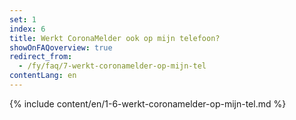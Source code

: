 ```yaml
---
set: 1
index: 6
title: Werkt CoronaMelder ook op mijn telefoon?
showOnFAQoverview: true
redirect_from: 
  - /fy/faq/7-werkt-coronamelder-op-mijn-tel
contentLang: en
---
```

{% include content/en/1-6-werkt-coronamelder-op-mijn-tel.md %}
